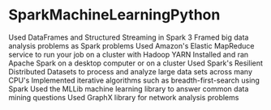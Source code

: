 # SparkMachineLearningPython

Used DataFrames and Structured Streaming in Spark 3
Framed big data analysis problems as Spark problems
Used Amazon's Elastic MapReduce service to run your job on a cluster with Hadoop YARN
Installed and ran Apache Spark on a desktop computer or on a cluster
Used Spark's Resilient Distributed Datasets to process and analyze large data sets across many CPU's
Implemented iterative algorithms such as breadth-first-search using Spark
Used the MLLib machine learning library to answer common data mining questions
Used GraphX library  for network analysis problems
